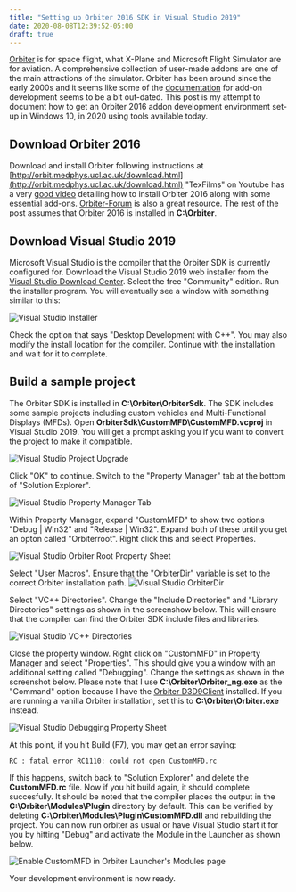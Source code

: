 ```yaml
---
title: "Setting up Orbiter 2016 SDK in Visual Studio 2019"
date: 2020-08-08T12:39:52-05:00
draft: true
---
```


[Orbiter](http://orbit.medphys.ucl.ac.uk/) is for space flight, what X-Plane and Microsoft Flight Simulator are for aviation. A comprehensive collection of user-made addons are one of the main attractions of the simulator. Orbiter has been around since the early 2000s and it seems like some of the [documentation](https://www.orbiterwiki.org/wiki/Category:OrbiterSDK) for add-on development seems to be a bit out-dated. This post is my attempt to document how to get an Orbiter 2016 addon development environment set-up in Windows 10, in 2020 using tools available today.

## Download Orbiter 2016

Download and install Orbiter following instructions at [http://orbit.medphys.ucl.ac.uk/download.html](http://orbit.medphys.ucl.ac.uk/download.html)
"TexFilms" on Youtube has a very [good video](https://youtube.com/watch?v=BzcPO8rtLDQ) detailing how to install Orbiter 2016 along with some essential add-ons. [Orbiter-Forum](https://www.orbiter-forum.com) is also a great resource. The rest of the post assumes that Orbiter 2016 is installed in **C:\Orbiter**.

## Download Visual Studio 2019

Microsoft Visual Studio is the compiler that the Orbiter SDK is currently configured for. Download the Visual Studio 2019 web installer from the [Visual Studio Download Center](https://visualstudio.microsoft.com/downloads/). Select the free "Community" edition. Run the installer program. You will eventually see a window with something similar to this:

![Visual Studio Installer](/images/orbiter-sdk-vs-2019/vs-installer-01.png)

Check the option that says "Desktop Development with C++". You may also modify the install location for the compiler. Continue with the installation and wait for it to complete.

## Build a sample project 

The Orbiter SDK is installed in **C:\Orbiter\OrbiterSdk**. The SDK includes some sample projects including custom vehicles and Multi-Functional Displays (MFDs). Open **OrbiterSdk\CustomMFD\CustomMFD.vcproj** in Visual Studio 2019. You will get a prompt asking you if you want to convert the project to make it compatible.

![Visual Studio Project Upgrade](/images/orbiter-sdk-vs-2019/vs-01.png)

Click "OK" to continue. Switch to the "Property Manager" tab at the bottom of "Solution Explorer".

![Visual Studio Property Manager Tab](/images/orbiter-sdk-vs-2019/vs-property-manager.png)

Within Property Manager, expand "CustomMFD" to show two options "Debug | WIn32" and "Release | Win32". Expand both of these until you get an opton called "Orbiterroot". Right click this and select Properties. 

![Visual Studio Orbiter Root Property Sheet](/images/orbiter-sdk-vs-2019/vs-orbiterroot.png)

Select "User Macros". Ensure that the "OrbiterDir" variable is set to the correct Orbiter installation path.
![Visual Studio OrbiterDir](/images/orbiter-sdk-vs-2019/vs-orbiterroot-window.png)

Select "VC++ Directories". Change the "Include Directories" and "Library Directories" settings as shown in the screenshow below. This will ensure that the compiler can find the Orbiter SDK include files and libraries.

![Visual Studio VC++ Directories](/images/orbiter-sdk-vs-2019/vs-directories.png)

Close the property window. Right click on "CustomMFD" in Property Manager and select "Properties". This should give you a window with an additional setting called "Debugging". Change the settings as shown in the screenshot below. Please note that I use **C:\Orbiter\Orbiter_ng.exe** as the "Command" option because I have the [Orbiter D3D9Client](http://users.kymp.net/~p501474a/D3D9Client/) installed. If you are running a vanilla Orbiter installation, set this to **C:\Orbiter\Orbiter.exe** instead.

![Visual Studio Debugging Property Sheet](/images/orbiter-sdk-vs-2019/vs-debugging.png)

At this point, if you hit Build (F7), you may get an error saying:
```
RC : fatal error RC1110: could not open CustomMFD.rc
```

If this happens, switch back to "Solution Explorer" and delete the **CustomMFD.rc** file. Now if you hit build again, it should complete succesfully. It should be noted that the compiler places the output in the **C:\Orbiter\Modules\Plugin** directory by default. This can be verified by deleting **C:\Orbiter\Modules\Plugin\CustomMFD.dll** and rebuilding the project. You can now run orbiter as usual or have Visual Studio start it for you by hitting "Debug" and activate the Module in the Launcher as shown below.

![Enable CustomMFD in Orbiter Launcher's Modules page](/images/orbiter-sdk-vs-2019/orbiter-modules.png)

Your development environment is now ready.